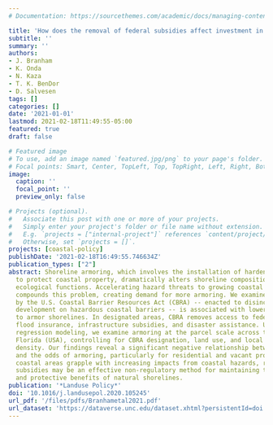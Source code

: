 ```yaml
---
# Documentation: https://sourcethemes.com/academic/docs/managing-content/

title: 'How does the removal of federal subsidies affect investment in coastal protection infrastructure?'
subtitle: ''
summary: ''
authors:
- J. Branham
- K. Onda
- N. Kaza
- T. K. BenDor
- D. Salvesen
tags: []
categories: []
date: '2021-01-01'
lastmod: 2021-02-18T11:49:55-05:00
featured: true
draft: false

# Featured image
# To use, add an image named `featured.jpg/png` to your page's folder.
# Focal points: Smart, Center, TopLeft, Top, TopRight, Left, Right, BottomLeft, Bottom, BottomRight.
image:
  caption: ''
  focal_point: ''
  preview_only: false

# Projects (optional).
#   Associate this post with one or more of your projects.
#   Simply enter your project's folder or file name without extension.
#   E.g. `projects = ["internal-project"]` references `content/project/deep-learning/index.md`.
#   Otherwise, set `projects = []`.
projects: [coastal-policy]
publishDate: '2021-02-18T16:49:55.746634Z'
publication_types: ["2"]
abstract: Shoreline armoring, which involves the installation of hardened structures
  to protect coastal property, dramatically alters shoreline composition and resulting
  ecological functions. Accelerating hazard threats to growing coastal communities
  compounds this problem, creating demand for more armoring. We examine whether designation
  by the U.S. Coastal Barrier Resources Act (CBRA) -- enacted to disincentivize urban
  development on hazardous coastal barriers -- is associated with lower propensities
  to armor shorelines. In designated areas, CBRA removes access to federally-subsidized
  flood insurance, infrastructure subsidies, and disaster assistance. Using logistic
  regression modeling, we examine armoring at the parcel scale across the State of
  Florida (USA), controlling for CBRA designation, land use, and local population
  density. Our findings reveal a significant negative relationship between CBRA designation
  and the odds of armoring, particularly for residential and vacant properties. As
  coastal areas grapple with increasing impacts from coastal hazards, removal of public
  subsidies may be an effective non-regulatory method for maintaining the ecological
  and protective benefits of natural shorelines.
publication: '*Landuse Policy*'
doi: '10.1016/j.landusepol.2020.105245'
url_pdf: '/files/pdfs/Branhametal2021.pdf'
url_dataset: 'https://dataverse.unc.edu/dataset.xhtml?persistentId=doi:10.15139/S3/AHWNNN'
---
```

